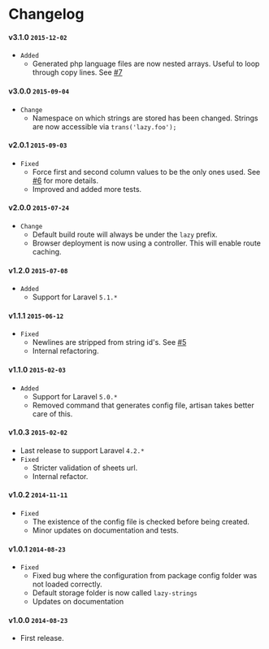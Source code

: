 # Changelog

#### v3.1.0 `2015-12-02`
- `Added`
    - Generated php language files are now nested arrays. Useful to loop through copy lines. See [#7](https://github.com/Nobox/Lazy-Strings/issues/7)

#### v3.0.0 `2015-09-04`
- `Change`
    - Namespace on which strings are stored has been changed. Strings are now accessible via `trans('lazy.foo');`

#### v2.0.1 `2015-09-03`
- `Fixed`
    - Force first and second column values to be the only ones used. See [#6](https://github.com/Nobox/Lazy-Strings/issues/6) for more details.
    - Improved and added more tests.

#### v2.0.0 `2015-07-24`
- `Change`
    - Default build route will always be under the `lazy` prefix.
    - Browser deployment is now using a controller. This will enable route caching.

#### v1.2.0 `2015-07-08`
- `Added`
    - Support for Laravel `5.1.*`

#### v1.1.1 `2015-06-12`
- `Fixed`
    - Newlines are stripped from string id's. See [#5](https://github.com/Nobox/Lazy-Strings/issues/5)
    - Internal refactoring.

#### v1.1.0 `2015-02-03`
- `Added`
    - Support for Laravel `5.0.*`
    - Removed command that generates config file, artisan takes better care of this.

#### v1.0.3 `2015-02-02`
- Last release to support Laravel `4.2.*`
- `Fixed`
    - Stricter validation of sheets url.
    - Internal refactor.

#### v1.0.2 `2014-11-11`
- `Fixed`
    - The existence of the config file is checked before being created.
    - Minor updates on documentation and tests.

#### v1.0.1 `2014-08-23`
- `Fixed`
    - Fixed bug where the configuration from package config folder was not loaded correctly.
    - Default storage folder is now called `lazy-strings`
    - Updates on documentation

#### v1.0.0 `2014-08-23`
- First release.
